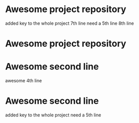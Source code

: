 # Awesome project repository
added key to the whole project
7th line
need a 5th line
8th line
# Awesome project repository
# Awesome second line
awesome 4th line
# Awesome second line
added key to the whole project
need a 5th line
